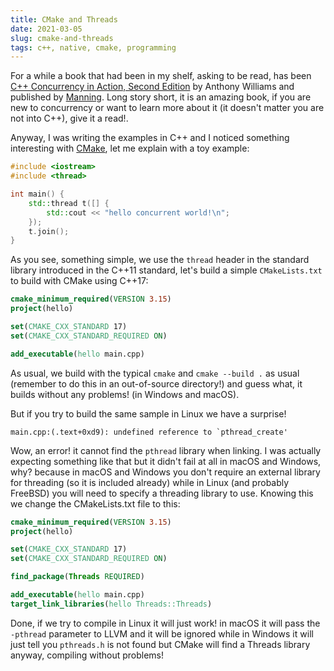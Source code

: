 ```yaml
---
title: CMake and Threads
date: 2021-03-05
slug: cmake-and-threads
tags: c++, native, cmake, programming
---
```


For a while a book that had been in my shelf, asking to be read, has been [C++ Concurrency in Action, Second Edition](https://www.manning.com/books/c-plus-plus-concurrency-in-action-second-edition) by Anthony Williams and published by [Manning](https://www.manning.com/). Long story short, it is an amazing book, if you are new to concurrency or want to learn more about it (it doesn't matter you are not into C++), give it a read!.

Anyway, I was writing the examples in C++ and I noticed something interesting with [CMake](https://cmake.org/), let me explain with a toy example:

```cpp
#include <iostream>
#include <thread>

int main() {
    std::thread t([] {
        std::cout << "hello concurrent world!\n";
    });
    t.join();
}
```
As you see, something simple, we use the `thread` header in the standard library introduced in the C++11 standard, let's build a simple `CMakeLists.txt` to build with CMake using C++17:

```cmake
cmake_minimum_required(VERSION 3.15)
project(hello)

set(CMAKE_CXX_STANDARD 17)
set(CMAKE_CXX_STANDARD_REQUIRED ON)

add_executable(hello main.cpp)
```

As usual, we build with the typical `cmake` and `cmake --build .` as usual (remember to do this in an out-of-source directory!) and guess what, it builds without any problems! (in Windows and macOS).

But if you try to build the same sample in Linux we have a surprise!

```
main.cpp:(.text+0xd9): undefined reference to `pthread_create'
```

Wow, an error! it cannot find the `pthread` library when linking. I was actually expecting something like that but it didn't fail at all in macOS and Windows, why? because in macOS and Windows you don't require an external library for threading (so it is included already) while in Linux (and probably FreeBSD) you will need to specify a threading library to use. Knowing this we change the CMakeLists.txt file to this:

```cmake
cmake_minimum_required(VERSION 3.15)
project(hello)

set(CMAKE_CXX_STANDARD 17)
set(CMAKE_CXX_STANDARD_REQUIRED ON)

find_package(Threads REQUIRED)

add_executable(hello main.cpp)
target_link_libraries(hello Threads::Threads)
```

Done, if we try to compile in Linux it will just work! in macOS it will pass the `-pthread` parameter to LLVM and it will be ignored while in Windows it will just tell you `pthreads.h` is not found but CMake will find a Threads library anyway, compiling without problems!
